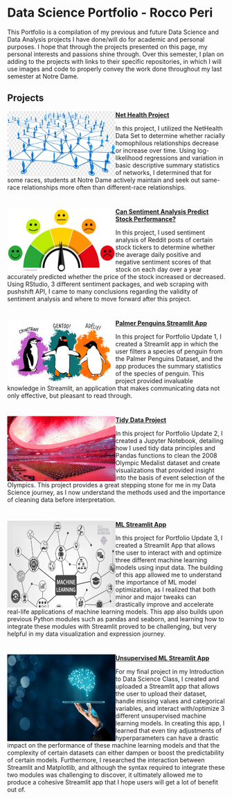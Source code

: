 # Data Science Portfolio - Rocco Peri
This Portfolio is a compilation of my previous and future Data Science and Data Analysis projects I have done/will do for academic and personal purposes. I hope that through the projects presented on this page, my personal interests and passions shine through. Over this semester, I plan on adding to the projects with links to their specific repositories, in which I will use images and code to properly convey the work done throughout my last semester at Notre Dame. 

## Projects

<img align="left" width="250" height="150" src="https://github.com/roccoperi/PERI-Data-Science-Portfolio/blob/main/images/networks.png"> **[Net Health Project](https://github.com/roccoperi/Net-Health-Project)**

In this project, I utilized the NetHealth Data Set to determine whether racially homophilous relationships decrease or increase over time. Using log-likelihood regressions and variation in basic descriptive summary statistics of networks, I determined that for some races, students at Notre Dame actively maintain and seek out same-race relationships more often than different-race relationships. 

#

<img align="left" width="250" height="150" src="https://github.com/roccoperi/PERI-Data-Science-Portfolio/blob/main/images/sentiment.webp"> **[Can Sentiment Analysis Predict Stock Performance?](https://github.com/roccoperi/Reddit-Sentiment-Analysis-For-Modeling-Stock-Performance)**

In this project, I used sentiment analysis of Reddit posts of certain stock tickers to determine whether the average daily positive and negative sentiment scores of that stock on each day over a year accurately predicted whether the price of the stock increased or decreased. Using RStudio, 3 different sentiment packages, and web scraping with pushshift API, I came to many conclusions regarding the validity of sentiment analysis and where to move forward after this project.

#
<img align="left" width="250" height="150" src="https://github.com/roccoperi/PERI-Data-Science-Portfolio/blob/main/images/penguins.jpg"> **[Palmer Penguins Streamlit App](https://github.com/roccoperi/PERI-Data-Science-Portfolio/tree/main/basic-streamlit-app)**

In this project for Portfolio Update 1, I created a Streamlit app in which the user filters a species of penguin from the Palmer Penguins Dataset, and the app produces the summary statistics of the species of penguin. This project provided invaluable knowledge in Streamlit, an application that makes communicating data not only effective, but pleasant to read through.

#
<img align="left" width="250" height="150" src="https://github.com/roccoperi/PERI-Data-Science-Portfolio/blob/main/images/2008%20olympics.jpg"> **[Tidy Data Project](https://github.com/roccoperi/PERI-Data-Science-Portfolio/tree/main/TidyData-Project)**

In this project for Portfolio Update 2, I created a Jupyter Notebook, detailing how I used tidy data principles and Pandas functions to clean the 2008 Olympic Medalist dataset and create visualizations that provided insight into the basis of event selection of the Olympics. This project provides a great stepping stone for me in my Data Science journey, as I now understand the methods used and the importance of cleaning data before interpretation. 

#
<img align="left" width="250" height="200" src="https://github.com/roccoperi/PERI-Data-Science-Portfolio/blob/main/images/ML.png"> **[ML Streamlit App](https://github.com/roccoperi/PERI-Data-Science-Portfolio/tree/main/MLStreamlitApp)** 

In this project for Portfolio Update 3, I created a Streamlit App that allows the user to interact with and optimize three different machine learning models using input data. The building of this app allowed me to understand the importance of ML model optimization, as I realized that both minor and major tweaks can drastically improve and accelerate real-life applications of machine learning models. This app also builds upon previous Python modules such as pandas and seaborn, and learning how to integrate these modules with Streamlit proved to be challenging, but very helpful in my data visualization and expression journey. 

#
<img align="left" width="250" height="200" src="https://github.com/roccoperi/PERI-Data-Science-Portfolio/blob/main/images/unsupervised.webp"> **[Unsupervised ML Streamlit App](https://github.com/roccoperi/PERI-Data-Science-Portfolio/tree/main/MLUNsupervisedApp)**

For my final project in my Introduction to Data Science Class, I created and uploaded a Streamlit app that allows the user to upload their dataset, handle missing values and categorical variables, and interact with/optimize 3 different unsupervised machine learning models. In creating this app, I learned that even tiny adjustments of hyperparameters can have a drastic impact on the performance of these machine learning models and that the complexity of certain datasets can either dampen or boost the predictability of certain models. Furthermore, I researched the interaction between Streamlit and Matplotlib, and although the syntax required to integrate these two modules was challenging to discover, it ultimately allowed me to produce a cohesive Streamlit app that I hope users will get a lot of benefit out of. 


